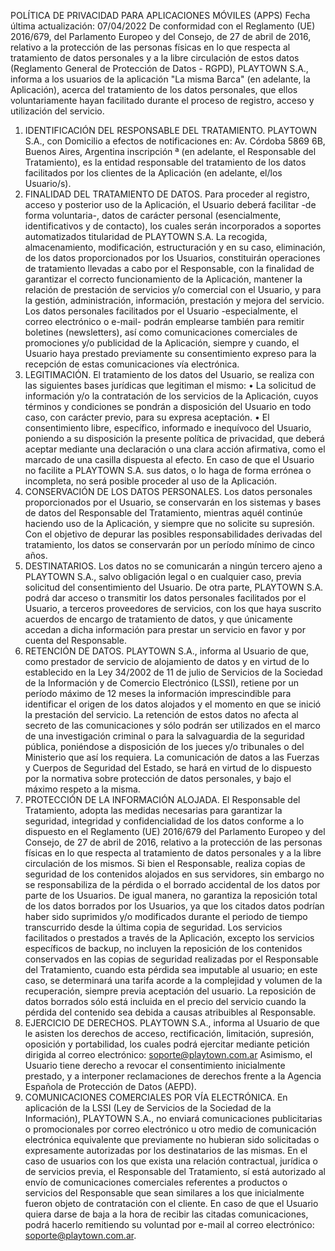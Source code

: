 POLÍTICA DE PRIVACIDAD PARA APLICACIONES MÓVILES (APPS)
Fecha última actualización: 07/04/2022
De conformidad con el Reglamento (UE) 2016/679, del Parlamento Europeo y del Consejo, de 27 de abril de 2016, relativo a
la protección de las personas físicas en lo que respecta al tratamiento de datos personales y a la libre circulación de estos
datos (Reglamento General de Protección de Datos - RGPD), PLAYTOWN S.A., informa a los usuarios de la
aplicación "La misma Barca" (en adelante, la Aplicación), acerca del tratamiento de los datos personales, que ellos
voluntariamente hayan facilitado durante el proceso de registro, acceso y utilización del servicio.
1. IDENTIFICACIÓN DEL RESPONSABLE DEL TRATAMIENTO.
PLAYTOWN S.A., con Domicilio a efectos de notificaciones en:
Av. Córdoba 5869 6B, Buenos Aires, Argentina inscripción ª (en adelante, el Responsable del Tratamiento), es la entidad
responsable del tratamiento de los datos facilitados por los clientes de la Aplicación (en adelante, el/los Usuario/s).
2. FINALIDAD DEL TRATAMIENTO DE DATOS.
Para proceder al registro, acceso y posterior uso de la Aplicación, el Usuario deberá facilitar -de forma voluntaria-, datos de
carácter personal (esencialmente, identificativos y de contacto), los cuales serán incorporados a soportes automatizados
titularidad de PLAYTOWN S.A.
La recogida, almacenamiento, modificación, estructuración y en su caso, eliminación, de los datos proporcionados por los
Usuarios, constituirán operaciones de tratamiento llevadas a cabo por el Responsable, con la finalidad de garantizar el
correcto funcionamiento de la Aplicación, mantener la relación de prestación de servicios y/o comercial con el Usuario, y
para la gestión, administración, información, prestación y mejora del servicio.
Los datos personales facilitados por el Usuario -especialmente, el correo electrónico o e-mail- podrán emplearse también
para remitir boletines (newsletters), así como comunicaciones comerciales de promociones y/o publicidad de la Aplicación,
siempre y cuando, el Usuario haya prestado previamente su consentimiento expreso para la recepción de estas
comunicaciones vía electrónica. 
3. LEGITIMACIÓN.
El tratamiento de los datos del Usuario, se realiza con las siguientes bases jurídicas que legitiman el mismo:
• La solicitud de información y/o la contratación de los servicios de la Aplicación, cuyos términos y condiciones se
pondrán a disposición del Usuario en todo caso, con carácter previo, para su expresa aceptación.
• El consentimiento libre, específico, informado e inequívoco del Usuario, poniendo a su disposición la presente política
de privacidad, que deberá aceptar mediante una declaración o una clara acción afirmativa, como el marcado de una
casilla dispuesta al efecto.
En caso de que el Usuario no facilite a PLAYTOWN S.A. sus datos, o lo haga de forma errónea o incompleta, no será posible
proceder al uso de la Aplicación.
4. CONSERVACIÓN DE LOS DATOS PERSONALES.
Los datos personales proporcionados por el Usuario, se conservarán en los sistemas y bases de datos del Responsable del
Tratamiento, mientras aquél continúe haciendo uso de la Aplicación, y siempre que no solicite su supresión.
Con el objetivo de depurar las posibles responsabilidades derivadas del tratamiento, los datos se conservarán por un período
mínimo de cinco años.
5. DESTINATARIOS.
Los datos no se comunicarán a ningún tercero ajeno a PLAYTOWN S.A., salvo obligación legal o en cualquier caso, previa
solicitud del consentimiento del Usuario.
De otra parte, PLAYTOWN S.A. podrá dar acceso o transmitir los datos personales facilitados por el Usuario, a terceros
proveedores de servicios, con los que haya suscrito acuerdos de encargo de tratamiento de datos, y que únicamente accedan
a dicha información para prestar un servicio en favor y por cuenta del Responsable. 
6. RETENCIÓN DE DATOS.
PLAYTOWN S.A., informa al Usuario de que, como prestador de servicio de alojamiento de datos y en virtud de lo
establecido en la Ley 34/2002 de 11 de julio de Servicios de la Sociedad de la Información y de Comercio Electrónico (LSSI),
retiene por un período máximo de 12 meses la información imprescindible para identificar el origen de los datos alojados y el
momento en que se inició la prestación del servicio.
La retención de estos datos no afecta al secreto de las comunicaciones y sólo podrán ser utilizados en el marco de una
investigación criminal o para la salvaguardia de la seguridad pública, poniéndose a disposición de los jueces y/o tribunales o
del Ministerio que así los requiera.
La comunicación de datos a las Fuerzas y Cuerpos de Seguridad del Estado, se hará en virtud de lo dispuesto por la normativa
sobre protección de datos personales, y bajo el máximo respeto a la misma.
7. PROTECCIÓN DE LA INFORMACIÓN ALOJADA.
El Responsable del Tratamiento, adopta las medidas necesarias para garantizar la seguridad, integridad y confidencialidad de
los datos conforme a lo dispuesto en el Reglamento (UE) 2016/679 del Parlamento Europeo y del Consejo, de 27 de abril de
2016, relativo a la protección de las personas físicas en lo que respecta al tratamiento de datos personales y a la libre
circulación de los mismos.
Si bien el Responsable, realiza copias de seguridad de los contenidos alojados en sus servidores, sin embargo no se
responsabiliza de la pérdida o el borrado accidental de los datos por parte de los Usuarios. De igual manera, no garantiza la
reposición total de los datos borrados por los Usuarios, ya que los citados datos podrían haber sido suprimidos y/o
modificados durante el periodo de tiempo transcurrido desde la última copia de seguridad.
Los servicios facilitados o prestados a través de la Aplicación, excepto los servicios específicos de backup, no incluyen la
reposición de los contenidos conservados en las copias de seguridad realizadas por el Responsable del Tratamiento, cuando
esta pérdida sea imputable al usuario; en este caso, se determinará una tarifa acorde a la complejidad y volumen de la
recuperación, siempre previa aceptación del usuario. La reposición de datos borrados sólo está incluida en el precio del
servicio cuando la pérdida del contenido sea debida a causas atribuibles al Responsable.
8. EJERCICIO DE DERECHOS.
PLAYTOWN S.A., informa al Usuario de que le asisten los derechos de acceso, rectificación, limitación, supresión, oposición
y portabilidad, los cuales podrá ejercitar mediante petición dirigida al correo electrónico: soporte@playtown.com.ar
Asimismo, el Usuario tiene derecho a revocar el consentimiento inicialmente prestado, y a interponer reclamaciones de
derechos frente a la Agencia Española de Protección de Datos (AEPD). 
9. COMUNICACIONES COMERCIALES POR VÍA ELECTRÓNICA.
En aplicación de la LSSI (Ley de Servicios de la Sociedad de la Información), PLAYTOWN S.A., no enviará comunicaciones
publicitarias o promocionales por correo electrónico u otro medio de comunicación electrónica equivalente que previamente
no hubieran sido solicitadas o expresamente autorizadas por los destinatarios de las mismas.
En el caso de usuarios con los que exista una relación contractual, jurídica o de servicios previa, el Responsable del
Tratamiento, sí está autorizado al envío de comunicaciones comerciales referentes a productos o servicios del Responsable
que sean similares a los que inicialmente fueron objeto de contratación con el cliente.
En caso de que el Usuario quiera darse de baja a la hora de recibir las citadas comunicaciones, podrá hacerlo remitiendo su
voluntad por e-mail al correo electrónico: soporte@playtown.com.ar. 
